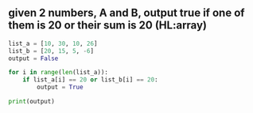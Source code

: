 ## given 2 numbers, A and B, output true if one of them is 20 or their sum is 20 (HL:array)

```py
list_a = [10, 30, 10, 26]
list_b = [20, 15, 5, -6]
output = False

for i in range(len(list_a)):
    if list_a[i] == 20 or list_b[i] == 20:
        output = True

print(output)
```   
